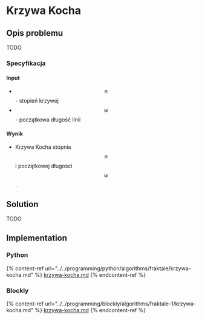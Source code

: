 # Krzywa Kocha

## Opis problemu

TODO

### Specyfikacja

#### Input

* $$n$$ - stopień krzywej
* $$w$$ - początkowa długość linii

#### Wynik

* Krzywa Kocha stopnia $$n$$ i początkowej długości $$w$$.

## Solution

TODO

## Implementation

### Python

{% content-ref url="../../programming/python/algorithms/fraktale/krzywa-kocha.md" %}
[krzywa-kocha.md](../../programming/python/algorithms/fraktale/krzywa-kocha.md)
{% endcontent-ref %}

### Blockly

{% content-ref url="../../programming/blockly/algorithms/fraktale-1/krzywa-kocha.md" %}
[krzywa-kocha.md](../../programming/blockly/algorithms/fraktale-1/krzywa-kocha.md)
{% endcontent-ref %}

